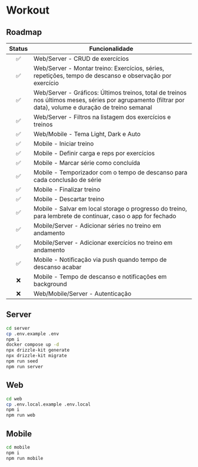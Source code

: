 # Workout

## Roadmap
Status|Funcionalidade
:-:| -
✅|Web/Server - CRUD de exercícios
✅|Web/Server - Montar treino: Exercícios, séries, repetições, tempo de descanso e observação por exercício
✅|Web/Server - Gráficos: Últimos treinos, total de treinos nos últimos meses, séries por agrupamento (filtrar por data), volume e duração de treino semanal
✅|Web/Server - Filtros na listagem dos exercícios e treinos
✅|Web/Mobile - Tema Light, Dark e Auto
✅|Mobile - Iniciar treino
✅|Mobile - Definir carga e reps por exercícios
✅|Mobile - Marcar série como concluída
✅|Mobile - Temporizador com o tempo de descanso para cada conclusão de série 
✅|Mobile - Finalizar treino
✅|Mobile - Descartar treino
✅|Mobile - Salvar em local storage o progresso do treino, para lembrete de continuar, caso o app for fechado
✅|Mobile/Server - Adicionar séries no treino em andamento
✅|Mobile/Server - Adicionar exercícios no treino em andamento
✅|Mobile - Notificação via push quando tempo de descanso acabar
❌|Mobile - Tempo de descanso e notificações em background
❌|Web/Mobile/Server - Autenticação

## Server

```bash
cd server
cp .env.example .env
npm i
docker compose up -d
npx drizzle-kit generate
npx drizzle-kit migrate
npm run seed
npm run server
```

## Web

```bash
cd web
cp .env.local.example .env.local
npm i
npm run web
```

## Mobile

```bash
cd mobile
npm i
npm run mobile
```
